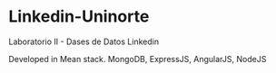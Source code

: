 # Linkedin-Uninorte

Laboratorio II - Dases de Datos
Linkedin

Developed in Mean stack.
MongoDB, ExpressJS, AngularJS, NodeJS
